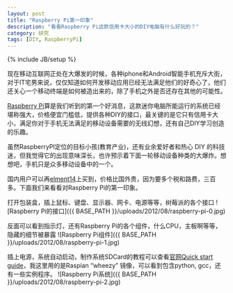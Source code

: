 ```yaml
---
layout: post
title: "Raspberry Pi第一印象"
description: "看看Raspberry Pi这款信用卡大小的DIY电脑有什么好玩的？"
category: 研究
tags: [DIY, RaspberryPi]
---
```

{% include JB/setup %}

现在移动互联网正处在大爆发的时候，各种iphone和Android智能手机充斥大街，对于IT宅男来说，仅仅知道如何开发移动应用已经无法满足他们的好奇心了，他们还关心一个移动终端是如何被造出来的，除了手机之外是否还存在其他的可能性。

[Raspberry Pi](http://www.raspberrypi.org/)算是我们听到的第一个好消息，这款迷你电脑所能运行的系统已经堪称强大，价格便宜门槛低，提供各种DIY的接口，最关键的是它只有信用卡大小，满足你对于手机无法满足的移动设备需要的无线幻想，还有自己DIY学习创造的乐趣。

虽然RaspberryPI定位的目标小孩(教育产业)，还有业余爱好者和热心 DIY 的科技迷，但我觉得它的出现意味深长，也许预示着下面一轮移动设备种类的大爆炸。想想吧，手机只是众多移动设备中的一个。

国内用户可以再[elment14](http://cn.element14.com/jsp/search/productdetail.jsp?id=2081185&Ntt=2081185?ICID=ap-rpi-hwb)上买到，价格比国外贵，因为要多个税和路费，三百多。下面我们来看看对Raspberry Pi的第一印象。

打开包装盒，插上鼠标、键盘、显示器、网卡、电源等等，树莓派的各个接口
![Raspberry Pi的接口]({{ BASE_PATH }}/uploads/2012/08/raspberry-pi-0.jpg)

反面可以看到指示灯，还有Raspberry Pi的各个组件，什么CPU，主板啊等等，隐藏的细节被暴露
![Raspberry Pi组件]({{ BASE_PATH }}/uploads/2012/08/raspberry-pi-1.jpg)

插上电源，系统自动启动，制作系统SDCard的教程可以查看[官网Quick start guide](http://www.raspberrypi.org/quick-start-guide)，我这里用的是Raspian “wheezy” 镜像，可以看到包含python, gcc，还有一些实例程序。
![Raspberry Pi系统]({{ BASE_PATH }}/uploads/2012/08/raspberry-pi-2.jpg)